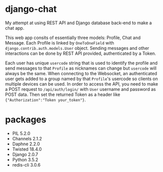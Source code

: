 # django-chat
My attempt at using REST API and Django database back-end to make a chat app.

This web app consits of essentially three models: Profile, Chat and Message. 
Each Profile is linked by `OneToOneField` with `django.contrib.auth.models.User` object. Sending messages and other interactions can be done by REST API provided, authenticated by a Token. 

Each user has unique `usercode` string that is used to identify the profile and send messages to that `Profile` as nicknames can change but `usercode` will always be the same. When connecting to the Websocket, an authenticated user gets added to a group named by that `Profile`'s usercode so clients on multiple devices can be used. In order to access the API, you need to make a POST request to `/api/auth/login/` with `User` username and password as POST data. Then set the returned Token as a header like `{"Authorization":"Token your_token"}`.

# packages
- PIL 5.2.0
- Channels 2.1.2
- Daphne 2.2.0
- Twisted 18.4.0
- Django 2.0.7
- Python 3.5.2
- redis-cli 3.0.6
